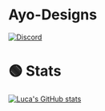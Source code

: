 # Ayo-Designs
[![Discord](https://img.shields.io/discord/1202302610900783194?style=for-the-badge&logo=developer&label=Ayo%20Designs&labelColor=%23eff53e&link=https%3A%2F%2Fdiscord.gg%2FQb5t5dd9zu)
](https://discord.gg/ayodesigns)

# 🟢 Stats
[![Luca's GitHub stats](https://github-readme-stats.vercel.app/api?username=LucaOriginal&show_icons=True&theme=merko)](https://discord.gg/Qb5t5dd9zu)

